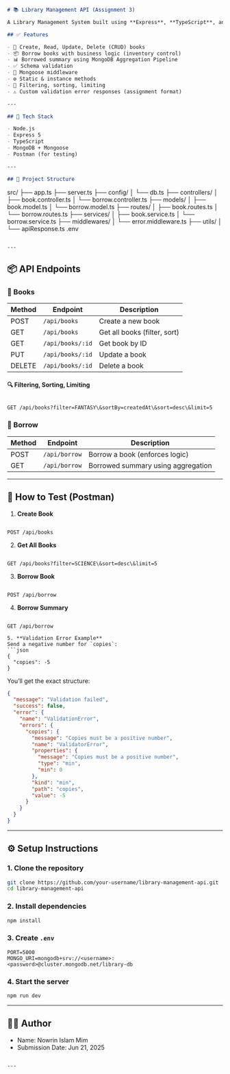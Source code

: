 ```markdown
# 📚 Library Management API (Assignment 3)

A Library Management System built using **Express**, **TypeScript**, and **MongoDB (Mongoose)**.

## ✅ Features

- 📖 Create, Read, Update, Delete (CRUD) books
- 📦 Borrow books with business logic (inventory control)
- 📊 Borrowed summary using MongoDB Aggregation Pipeline
- ✅ Schema validation
- 🔁 Mongoose middleware
- ⚙️ Static & instance methods
- 🔎 Filtering, sorting, limiting
- ⚠️ Custom validation error responses (assignment format)

---

## 🚀 Tech Stack

- Node.js
- Express 5
- TypeScript
- MongoDB + Mongoose
- Postman (for testing)

---

## 📂 Project Structure
```

src/
├── app.ts
├── server.ts
├── config/
│ └── db.ts
├── controllers/
│ ├── book.controller.ts
│ └── borrow\.controller.ts
├── models/
│ ├── book.model.ts
│ └── borrow\.model.ts
├── routes/
│ ├── book.routes.ts
│ └── borrow\.routes.ts
├── services/
│ ├── book.service.ts
│ └── borrow\.service.ts
├── middlewares/
│ └── error.middleware.ts
├── utils/
│ └── apiResponse.ts
.env

```

---
```

## 📦 API Endpoints

### 📘 Books

| Method | Endpoint         | Description                  |
| ------ | ---------------- | ---------------------------- |
| POST   | `/api/books`     | Create a new book            |
| GET    | `/api/books`     | Get all books (filter, sort) |
| GET    | `/api/books/:id` | Get book by ID               |
| PUT    | `/api/books/:id` | Update a book                |
| DELETE | `/api/books/:id` | Delete a book                |

#### 🔍 Filtering, Sorting, Limiting

```

GET /api/books?filter=FANTASY\&sortBy=createdAt\&sort=desc\&limit=5

```

### 📕 Borrow

| Method | Endpoint      | Description                        |
| ------ | ------------- | ---------------------------------- |
| POST   | `/api/borrow` | Borrow a book (enforces logic)     |
| GET    | `/api/borrow` | Borrowed summary using aggregation |

---

## 🧪 How to Test (Postman)

1. **Create Book**

```

POST /api/books

```

2. **Get All Books**

```

GET /api/books?filter=SCIENCE\&sort=desc\&limit=5

```

3. **Borrow Book**

```

POST /api/borrow

```

4. **Borrow Summary**

```

GET /api/borrow

```

````
5. **Validation Error Example**
Send a negative number for `copies`:
```json
{
  "copies": -5
}
````

You’ll get the exact structure:

```json
{
  "message": "Validation failed",
  "success": false,
  "error": {
    "name": "ValidationError",
    "errors": {
      "copies": {
        "message": "Copies must be a positive number",
        "name": "ValidatorError",
        "properties": {
          "message": "Copies must be a positive number",
          "type": "min",
          "min": 0
        },
        "kind": "min",
        "path": "copies",
        "value": -5
      }
    }
  }
}
```

---

## ⚙️ Setup Instructions

### 1. Clone the repository

```bash
git clone https://github.com/your-username/library-management-api.git
cd library-management-api
```

### 2. Install dependencies

```bash
npm install
```

### 3. Create `.env`

```env
PORT=5000
MONGO_URI=mongodb+srv://<username>:<password>@cluster.mongodb.net/library-db
```

### 4. Start the server

```bash
npm run dev
```

---

## 👩‍💻 Author

- Name: Nowrin Islam Mim
- Submission Date: Jun 21, 2025

```

---
```
